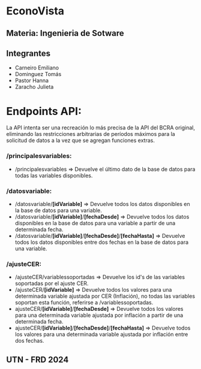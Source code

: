 # EconoVista

## Materia: Ingenieria de Sotware

## Integrantes
- Carneiro Emiliano
- Dominguez Tomás
- Pastor Hanna
- Zaracho Julieta


# Endpoints API:
La API intenta ser una recreación lo más precisa de la API del BCRA original, eliminando las restricciones arbitrarias de períodos máximos para la solicitud de datos a la vez que se agregan funciones extras.

### /principalesvariables:

- /principalesvariables => Devuelve el último dato de la base de datos para todas las variables disponibles.

### /datosvariable:

- /datosvariable/**[idVariable]** => Devuelve todos los datos disponibles en la base de datos para una variable.
- /datosvariable/**[idVariable]**/**[fechaDesde]** => Devuelve todos los datos disponibles en la base de datos para una variable a partir de una determinada fecha.
- /datosvariable/**[idVariable]**/**[fechaDesde]**/**[fechaHasta]** => Devuelve todos los datos disponibles entre dos fechas en la base de datos para una variable.

### /ajusteCER:

- /ajusteCER/variablessoportadas => Devuelve los id's de las variables soportadas por el ajuste CER.
- /ajusteCER/**[idVariable]** => Devuelve todos los valores para una determinada variable ajustada por CER (Inflación), no todas las variables soportan esta función, referirse a /variablessoportadas.
- ajusteCER/**[idVariable]**/**[fechaDesde]** => Devuelve todos los valores para una determinada variable ajustada por inflación a partir de una determinada fecha.
- ajusteCER/**[idVariable]**/**[fechaDesde]**/**[fechaHasta]** => Devuelve todos los valores para una determinada variable ajustada por inflación entre dos fechas.

## UTN - FRD 2024